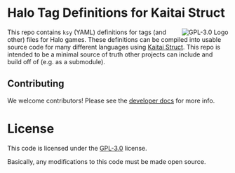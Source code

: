 # Halo Tag Definitions for Kaitai Struct

<a href="LICENSE.md"><img align="right" alt="GPL-3.0 Logo"
src="https://www.gnu.org/graphics/gplv3-127x51.png">
</a>

This repo contains `ksy` (YAML) definitions for tags (and other) files for Halo
games. These definitions can be compiled into usable source code for many
different languages using [Kaitai Struct](https://kaitai.io/). This repo is
intended to be a minimal source of truth other projects can include and build
off of (e.g. as a submodule).

## Contributing
We welcome contributors! Please see the [developer docs](DEV-README.md) for
more info.

# License
This code is licensed under the
[GPL-3.0](https://www.gnu.org/licenses/gpl-3.0-standalone.html) license.

Basically, any modifications to this code must be made open source.
